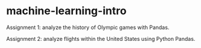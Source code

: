 # machine-learning-intro

Assignment 1: analyze the history of Olympic games with Pandas.

Assignment 2: analyze flights within the United States using Python Pandas.
